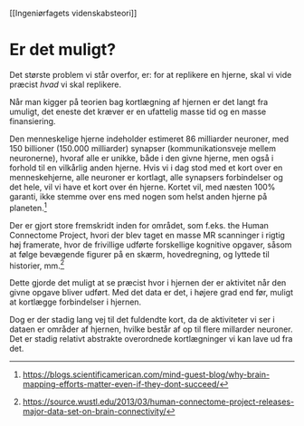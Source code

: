 [[Ingeniørfagets videnskabsteori]]

# Er det muligt?
Det største problem vi står overfor, er: for at replikere en hjerne, skal vi vide præcist _hvad_ vi skal replikere.

Når man kigger på teorien bag kortlægning af hjernen er det langt fra umuligt, det eneste det kræver er en ufattelig masse tid og en masse finansiering.

Den menneskelige hjerne indeholder estimeret 86 milliarder neuroner, med 150 billioner (150.000 milliarder) synapser (kommunikationsveje mellem neuronerne), hvoraf alle er unikke, både i den givne hjerne, men også i forhold til en vilkårlig anden hjerne. Hvis vi i dag stod med et kort over en menneskehjerne, alle neuroner er kortlagt, alle synapsers forbindelser og det hele, vil vi have et kort over én hjerne. Kortet vil, med næsten 100% garanti, ikke stemme over ens med nogen som helst anden hjerne på planeten.[^1]

Der er gjort store fremskridt inden for området, som f.eks. the Human Connectome Project, hvori der blev taget en masse MR scanninger i rigtig høj framerate, hvor de frivillige udførte forskellige kognitive opgaver, såsom at følge bevægende figurer på en skærm, hovedregning, og lyttede til historier, mm.[^2]

Dette gjorde det muligt at se præcist hvor i hjernen der er aktivitet når den givne opgave bliver udført. Med det data er det, i højere grad end før, muligt at kortlægge forbindelser i hjernen.

Dog er der stadig lang vej til det fuldendte kort, da de aktiviteter vi ser i dataen er områder af hjernen, hvilke består af op til flere millarder neuroner. Det er stadig relativt abstrakte overordnede kortlægninger vi kan lave ud fra det.

[^1]: https://blogs.scientificamerican.com/mind-guest-blog/why-brain-mapping-efforts-matter-even-if-they-dont-succeed/
[^2]: https://source.wustl.edu/2013/03/human-connectome-project-releases-major-data-set-on-brain-connectivity/